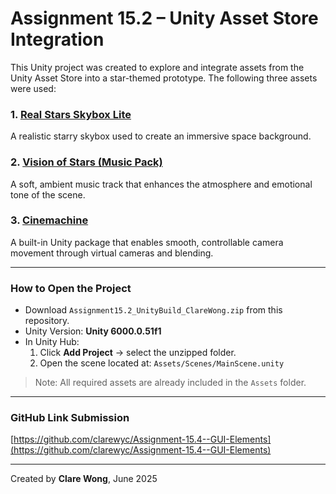 # Assignment 15.2 – Unity Asset Store Integration

This Unity project was created to explore and integrate assets from the Unity Asset Store into a star-themed prototype. The following three assets were used:

### 1. [Real Stars Skybox Lite](https://assetstore.unity.com/packages/3d/environments/sci-fi/real-stars-skybox-lite-116333)
A realistic starry skybox used to create an immersive space background.

### 2. [Vision of Stars (Music Pack)](https://assetstore.unity.com/packages/audio/music/vision-of-stars-293364)
A soft, ambient music track that enhances the atmosphere and emotional tone of the scene.

### 3. [Cinemachine](https://unity.com/unity/features/editor/art-and-design/cinemachine)
A built-in Unity package that enables smooth, controllable camera movement through virtual cameras and blending.

---

### How to Open the Project

- Download `Assignment15.2_UnityBuild_ClareWong.zip` from this repository.
- Unity Version: **Unity 6000.0.51f1**
- In Unity Hub:
  1. Click **Add Project** → select the unzipped folder.
  2. Open the scene located at: `Assets/Scenes/MainScene.unity`

> Note: All required assets are already included in the `Assets` folder.

---

### GitHub Link Submission

[https://github.com/clarewyc/Assignment-15.4--GUI-Elements](https://github.com/clarewyc/Assignment-15.4--GUI-Elements)

---

Created by **Clare Wong**, June 2025
